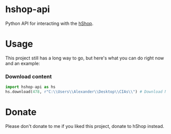 # hshop-api
Python API for interacting with the [hShop](https://hshop.erista.me).
# Usage
This project still has a long way to go, but here's what you can do right now and an example:

### Download content
```py
import hshop-api as hs
hs.download(478, r"C:\\Users\\Alexander\\Desktop\\CIAs\\") # Download Mario Kart 7 (Legit CIA), and send the path where it's going to be located to the API. NB: you might have to put in 2 backslashes to escape the blackslash and maybe throw in an r at the beginning of the path string. It is how it is. This doesn't affect linux users (just put the r to make the path raw, fuck you windows :) )
```

# Donate
Please don't donate to me if you liked this project, donate to hShop instead.
